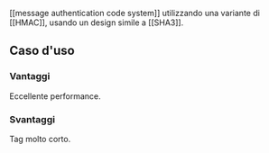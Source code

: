 [[message authentication code system]] utilizzando una variante di [[HMAC]], usando un design simile a [[SHA3]].

## Caso d'uso

### Vantaggi

Eccellente performance.

### Svantaggi

Tag molto corto.